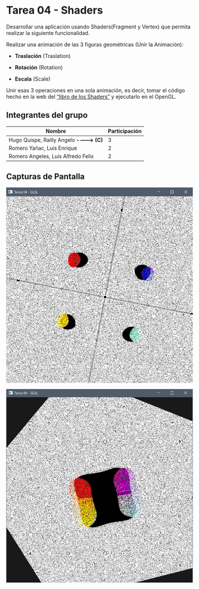 
# Tarea 04 - Shaders

Desarrollar una aplicación usando Shaders(Fragment y Vertex) que permita realizar la siguiente funcionalidad.

Realizar una animación de las 3 figuras geométricas (Unir la Animación):

-   **Traslación** (Traslation)
    
-   **Rotación** (Rotation)
    
-   **Escala** (Scale)
    

Unir esas 3 operaciones en una sola animación, es decir, tomar el código hecho en la web del [“libro de los Shaders”](https://thebookofshaders.com/08/?lan=es) y ejecutarlo en el OpenGL.
 

## **Integrantes del grupo**

| Nombre | Participación|
|--|--|
| Hugo Quispe, Railly Angelo **----> (C)**| 3 |
| Romero Yañac, Luis Enrique | 2|
|Romero Angeles, Luis Alfredo Felix| 2|

## **Capturas de Pantalla**
![screenshot 1](https://github.com/Railly/CG-2020-II-GRUPAL/blob/main/Tarea04-Shaders/img/screenshot1.png)

![screenshot 2](https://github.com/Railly/CG-2020-II-GRUPAL/blob/main/Tarea04-Shaders/img/screenshot2.png)

